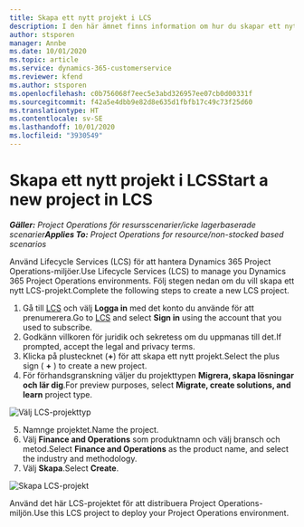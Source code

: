 ```yaml
---
title: Skapa ett nytt projekt i LCS
description: I den här ämnet finns information om hur du skapar ett nytt projekt i LCS för Project Operations-miljön.
author: stsporen
manager: Annbe
ms.date: 10/01/2020
ms.topic: article
ms.service: dynamics-365-customerservice
ms.reviewer: kfend
ms.author: stsporen
ms.openlocfilehash: c0b756068f7eec5e3abd326957ee07cb0d00331f
ms.sourcegitcommit: f42a5e4dbb9e82d8e635d1fbfb17c49c73f25d60
ms.translationtype: HT
ms.contentlocale: sv-SE
ms.lasthandoff: 10/01/2020
ms.locfileid: "3930549"
---
```

# <a name="start-a-new-project-in-lcs"></a><span data-ttu-id="01c8f-103">Skapa ett nytt projekt i LCS</span><span class="sxs-lookup"><span data-stu-id="01c8f-103">Start a new project in LCS</span></span>

<span data-ttu-id="01c8f-104">_**Gäller:** Project Operations för resursscenarier/icke lagerbaserade scenarier_</span><span class="sxs-lookup"><span data-stu-id="01c8f-104">_**Applies To:** Project Operations for resource/non-stocked based scenarios_</span></span>

<span data-ttu-id="01c8f-105">Använd Lifecycle Services (LCS) för att hantera Dynamics 365 Project Operations-miljöer.</span><span class="sxs-lookup"><span data-stu-id="01c8f-105">Use Lifecycle Services (LCS) to manage you Dynamics 365 Project Operations environments.</span></span> <span data-ttu-id="01c8f-106">Följ stegen nedan om du vill skapa ett nytt LCS-projekt.</span><span class="sxs-lookup"><span data-stu-id="01c8f-106">Complete the following steps to create a new LCS project.</span></span>

1. <span data-ttu-id="01c8f-107">Gå till [LCS](https://lcs.dynamics.com/Logon/Index) och välj **Logga in** med det konto du använde för att prenumerera.</span><span class="sxs-lookup"><span data-stu-id="01c8f-107">Go to [LCS](https://lcs.dynamics.com/Logon/Index) and select **Sign in** using the account that you used to subscribe.</span></span>
2. <span data-ttu-id="01c8f-108">Godkänn villkoren för juridik och sekretess om du uppmanas till det.</span><span class="sxs-lookup"><span data-stu-id="01c8f-108">If prompted, accept the legal and privacy terms.</span></span>
3. <span data-ttu-id="01c8f-109">Klicka på plustecknet (**+**) för att skapa ett nytt projekt.</span><span class="sxs-lookup"><span data-stu-id="01c8f-109">Select the plus sign ( **+** ) to create a new project.</span></span>
4. <span data-ttu-id="01c8f-110">För förhandsgranskning väljer du projekttypen **Migrera, skapa lösningar och lär dig**.</span><span class="sxs-lookup"><span data-stu-id="01c8f-110">For preview purposes, select **Migrate, create solutions, and learn** project type.</span></span>

  ![Välj LCS-projekttyp](./media/create-lcs-1.png)

5. <span data-ttu-id="01c8f-112">Namnge projektet.</span><span class="sxs-lookup"><span data-stu-id="01c8f-112">Name the project.</span></span> 
6. <span data-ttu-id="01c8f-113">Välj **Finance and Operations** som produktnamn och välj bransch och metod.</span><span class="sxs-lookup"><span data-stu-id="01c8f-113">Select **Finance and Operations** as the product name, and select the industry and methodology.</span></span> 
7. <span data-ttu-id="01c8f-114">Välj **Skapa**.</span><span class="sxs-lookup"><span data-stu-id="01c8f-114">Select **Create**.</span></span>

![Skapa LCS-projekt](./media/create-lcs-2.png)

<span data-ttu-id="01c8f-116">Använd det här LCS-projektet för att distribuera Project Operations-miljön.</span><span class="sxs-lookup"><span data-stu-id="01c8f-116">Use this LCS project to deploy your Project Operations environment.</span></span>

